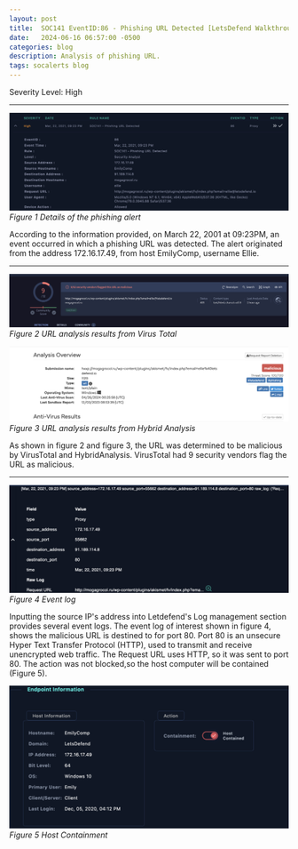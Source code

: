 ```yaml
---
layout: post
title:  SOC141 EventID:86 - Phishing URL Detected [LetsDefend Walkthrough]
date:   2024-06-16 06:57:00 -0500
categories: blog 
description: Analysis of phishing URL.
tags: socalerts blog
---
```

Severity Level: High

---

![Alert](/assets/img/soc141/1.png)
_Figure 1 Details of the phishing alert_  

According to the information provided, on March 22, 2001 at 09:23PM,  an event occurred in which a phishing URL was detected. The alert originated from the address 172.16.17.49, from host EmilyComp, username Ellie.

---

![Alert](/assets/img/soc141/2.png)
_Figure 2 URL analysis results from Virus Total_  


![Alert](/assets/img/soc141/3.png)
_Figure 3 URL analysis results from Hybrid Analysis_  


As shown in figure 2 and figure 3, the URL was determined to be malicious by VirusTotal and HybridAnalysis. VirusTotal had 9 security vendors flag the URL as malicious. 

---
![Alert](/assets/img/soc141/6.png)
_Figure 4 Event log_  

Inputting the source IP's address into Letdefend's Log management section provides several event logs. The event log of interest shown in figure 4, shows the malicious URL is destined to for port 80. Port 80 is an unsecure Hyper Text Transfer Protocol (HTTP), used to transmit and receive unencrypted web traffic. The Request URL uses HTTP, so it was sent to port 80. The action was not blocked,so the host computer will be contained (Figure 5).

![Alert](/assets/img/soc141/4.png)
_Figure 5 Host Containment_  